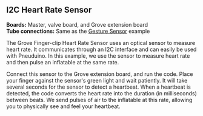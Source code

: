 ## I2C Heart Rate Sensor
**Boards:** Master, valve board, and Grove extension board</br>
**Tube connections:** Same as the [Gesture Sensor](../GestureSensor) example

The Grove Finger-clip Heart Rate Sensor uses an optical sensor to measure heart rate. It communicates through an I2C interface and can easily be used with Pneuduino. In this example, we use the sensor to measure heart rate and then pulse an inflatable at the same rate.

Connect this sensor to the Grove extension board, and run the code. Place your finger against the sensor's green light and wait patiently. It will take several seconds for the sensor to detect a heartbeat. When a heartbeat is detected, the code converts the heart rate into the duration (in milliseconds) between beats. We send pulses of air to the inflatable at this rate, allowing you to physically see and feel your heartbeat.

